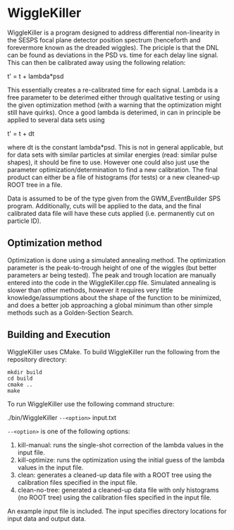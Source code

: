 # WiggleKiller
WiggleKiller is a program designed to address differential non-linearity in the SESPS focal plane detector position spectrum (henceforth and forevermore known as the dreaded wiggles). The priciple is that the DNL can be found as
deviations in the PSD vs. time for each delay line signal. This can then be calibrated away using the following relation:

t' = t + lambda*psd

This essentially creates a re-calibrated time for each signal. Lambda is a free parameter to be deterimed either through qualitative testing or using the given optimization method (with a warning that the optimization might still
have quirks). Once a good lambda is deterimed, in can in principle be applied to several data sets using 

t' = t + dt

where dt is the constant lambda*psd. This is not in general applicable, but for data sets with similar particles at similar energies (read: similar pulse shapes), it should be fine to use. However one could also just use the parameter
optimization/determination to find a new calibration. The final product can either be a file of histograms (for tests) or a new cleaned-up ROOT tree in a file.

Data is assumed to be of the type given from the GWM_EventBuilder SPS program. Additionally, cuts will be applied to the data, and the final calibrated data file will have these cuts applied (i.e. permanently cut on particle ID).  

## Optimization method
Optimization is done using a simulated annealing method. The optimization parameter is the peak-to-trough height of one of the wiggles (but better parameters ar being tested). The peak and trough location are manually entered into the
code in the WiggleKiller.cpp file. Simulated annealing is slower than other methods, however it requires very little knowledge/assumptions about the shape of the function to be minimized, and does a better job approaching a global
minimum than other simple methods such as a Golden-Section Search.


## Building and Execution
WiggleKiller uses CMake. To build WiggleKiller run the following from the repository directory:

```
mkdir build
cd build
cmake ..
make
```
To run WiggleKiller use the following command structure:

./bin/WiggleKiller `--<option>` input.txt

`--<option>` is one of the following options:

1. kill-manual: runs the single-shot correction of the lambda values in the input file. 
2. kill-optimize: runs the optimization using the initial guess of the lambda values in the input file. 
3. clean: generates a cleaned-up data file with a ROOT tree using the calibration files specified in the input file.
4. clean-no-tree: generated a cleaned-up data file with only histograms (no ROOT tree) using the calibration files specified in the input file. 

An example input file is included. The input specifies directory locations for input data and output data.
